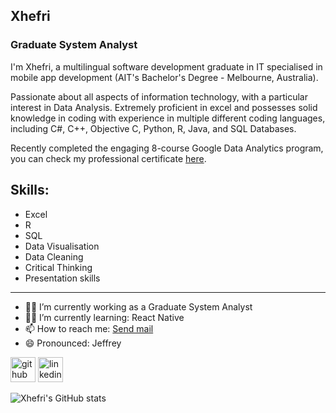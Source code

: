 ## Xhefri
### Graduate System Analyst

I'm Xhefri, a multilingual software development graduate in IT specialised in mobile app development (AIT's Bachelor's Degree - Melbourne, Australia).

Passionate about all aspects of information technology, with a particular interest in Data Analysis. Extremely proficient in excel and possesses solid knowledge in coding with experience in multiple different coding languages, including C#, C++, Objective C, Python, R, Java, and SQL Databases.

Recently completed the engaging 8-course Google Data Analytics program, you can check my professional certificate [here](https://www.credly.com/badges/386d0902-3704-4284-9c59-95686df04f49/public_url).


Skills: 
-----
* Excel 
* R  
* SQL 
* Data Visualisation
* Data Cleaning
* Critical Thinking
* Presentation skills
-----

- 👨‍💻 I’m currently working as a Graduate System Analyst
- 👨‍💻 I’m currently learning: React Native 
- 📫 How to reach me:  <a href="mailto:xhefri.bala@outlook.com">Send mail</a> 
- 😄 Pronounced: Jeffrey 


[<img src='https://cdn.jsdelivr.net/npm/simple-icons@3.0.1/icons/github.svg' alt='github' height='40'>](https://github.com/xhefribala)  [<img src='https://cdn.jsdelivr.net/npm/simple-icons@3.0.1/icons/linkedin.svg' alt='linkedin' height='40'>](https://www.linkedin.com/in/xhefri-bala-801871174/)  


![Xhefri's GitHub stats](https://github-readme-stats.vercel.app/api?username=xhefribala&show_icons=true&theme=prussian&border_color:#ADD8E6)
  





